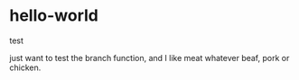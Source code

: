 # hello-world
test

just want to test the branch function, and 
I like meat whatever beaf, pork or chicken.
